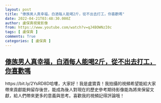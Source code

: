 ```yaml
---
layout: post
title: "傣族男人真幸福，白酒每人能喝2斤，從不出去打工，你喜歡嗎"
date: 2022-04-21T03:48:30.000Z
author: 盧保貴視覺影像
from: https://www.youtube.com/watch?v=qJ4BOWNzI0c
tags: [ 盧保貴 ]
comments: True
categories: [ 盧保貴 ]
---
```

<!--1650512910000-->
[傣族男人真幸福，白酒每人能喝2斤，從不出去打工，你喜歡嗎](https://www.youtube.com/watch?v=qJ4BOWNzI0c)
------

<div>
https://bit.ly/2YsRD8D哈嘍，大家好！我是盧寶貴！我拍攝的視頻希望能給大家帶來貢獻能夠留存後世，能成為後人對現在的歷史參考期待影像能為將來保留文獻，給人們帶來更多的意義與思考。喜歡我的視頻記得評論哦！
</div>
